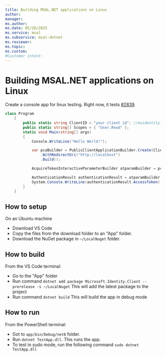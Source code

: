 ```yaml
---
title: Building MSAL.NET applications on Linux
author: 
manager: 
ms.author: 
ms.date: 05/20/2025
ms.service: msal
ms.subservice: msal-dotnet
ms.reviewer: 
ms.topic: 
ms.custom: 
#Customer intent: 
---
```


# Building MSAL.NET applications on Linux

Create a console app for linux testing. Right now, it tests [#2839](https://github.com/AzureAD/microsoft-authentication-library-for-dotnet/issues/2839).

```csharp
class Program
    {
        public static string ClientID = "your client id"; //msidentity-samples-testing tenant
        public static string[] Scopes = { "User.Read" };
        static void Main(string[] args)
        {
            Console.WriteLine("Hello World!");

            var pcaBuilder = PublicClientApplicationBuilder.Create(ClientID)
                .WithRedirectUri("http://localhost")
                .Build();

            AcquireTokenInteractiveParameterBuilder atparamBuilder = pcaBuilder.AcquireTokenInteractive(Scopes);

            AuthenticationResult authenticationResult = atparamBuilder.ExecuteAsync().GetAwaiter().GetResult();
            System.Console.WriteLine(authenticationResult.AccessToken);
        }
    }
```

## How to setup

On an Ubuntu machine

- Download VS Code
- Copy the files from the download folder to an "App" folder.
- Download the NuGet package in `~/LocalNuget` folder.

## How to build

From the VS Code terminal:

- Go to the "App" folder
- Run command
```dotnet add package Microsoft.Identity.Client --prerelease -s ~/LocalNuget```
This will add the latest package to the project
- Run command
```dotnet build```
This will build the app in debug mode

## How to run

From the PowerShell terminal:

- Got to `app/bin/Debug/net6` folder.
- Run  `dotnet TestApp.dll`. This runs the app.
- To test in sudo mode, run the following command `sudo dotnet TestApp.dll`
